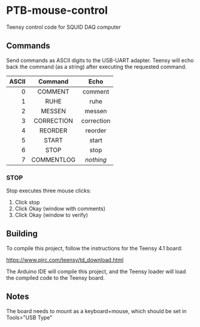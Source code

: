 # PTB-mouse-control
Teensy control code for SQUID DAQ computer

## Commands

Send commands as ASCII digits to the USB-UART adapter. Teensy will echo back the command (as a string) after executing the requested command.

| ASCII | Command | Echo |
-: | :-----------: | :--:
0 | COMMENT | comment
1 | RUHE | ruhe
2 | MESSEN | messen
3 | CORRECTION | correction
4 | REORDER | reorder
5 | START | start
6 | STOP | stop
7 | COMMENTLOG| _nothing_


### STOP
Stop executes three mouse clicks:

 1. Click stop
 2. Click Okay (window with comments)
 3. Click Okay (window to verify)

## Building
To compile this project, follow the instructions for the Teensy 4.1 board:

https://www.pjrc.com/teensy/td_download.html

The Arduino IDE will compile this project, and the Teensy loader will load the compiled code to the Teensy board.

## Notes

The board needs to mount as a keyboard+mouse, which should be set in Tools>"USB Type"

